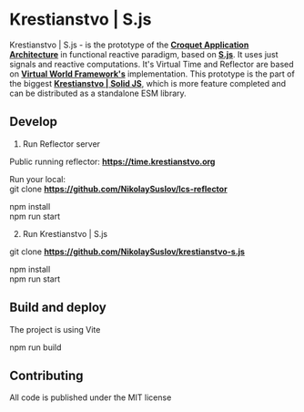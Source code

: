 # Krestianstvo | S.js 

Krestianstvo | S.js - is the prototype of the **[Croquet Application Architecture](https://croquet.io)** in functional reactive paradigm, based on **[S.js](https://github.com/adamhaile/S)**. It uses just signals and reactive computations. It's Virtual Time and Reflector are based on **[Virtual World Framework's](https://github.com/virtual-world-framework/vwf)** implementation.
This prototype is the part of the biggest **[Krestianstvo | Solid JS](https://github.com/NikolaySuslov/krestianstvo)**, which is more feature completed and can be distributed as a standalone ESM library.


## Develop 

1. Run Reflector server

Public running reflector: **https://time.krestianstvo.org**

Run your local:    
git clone **https://github.com/NikolaySuslov/lcs-reflector**  

npm install  
npm run start

2. Run Krestianstvo | S.js

git clone **https://github.com/NikolaySuslov/krestianstvo-s.js**  

npm install  
npm run start

## Build and deploy

The project is using Vite

npm run build


## Contributing

All code is published under the MIT license